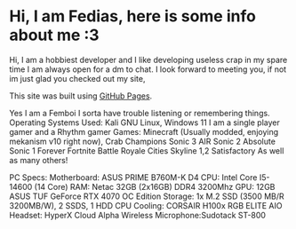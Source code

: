 # Hi, I am Fedias, here is some info about me :3

Hi, I am a hobbiest developer and I like developing useless crap in my spare time
I am always open for a dm to chat. I look forward to meeting you, if not im just glad you checked out my site,

This site was built using [GitHub Pages](https://pages.github.com/).

Yes I am a Femboi
I sorta have trouble listening or remembering things.
Operating Systems Used: Kali GNU Linux, Windows 11
I am a single player gamer and a Rhythm gamer
Games: Minecraft (Usually modded, enjoying mekanism v10 right now),
Crab Champions
Sonic 3 AIR
Sonic 2 Absolute
Sonic 1 Forever
Fortnite Battle Royale 
Cities Skyline 1,2
Satisfactory
As well as many others!

PC Specs: 
Motherboard: ASUS PRIME B760M-K D4
CPU: Intel Core I5-14600 (14 Core)
RAM: Netac 32GB (2x16GB) DDR4 3200Mhz
GPU: 12GB ASUS TUF GeForce RTX 4070 OC Edition
Storage: 1x M.2 SSD (3500 MB/R 3200MB/W), 2 SSDS, 1 HDD
CPU Cooling: CORSAIR H100x RGB ELITE AIO
Headset: HyperX Cloud Alpha Wireless
Microphone:Sudotack ST-800

